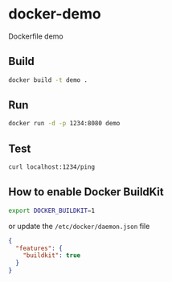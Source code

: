 # docker-demo

Dockerfile demo

## Build

```bash
docker build -t demo .
```

## Run

```bash
docker run -d -p 1234:8080 demo
```

## Test

```bash
curl localhost:1234/ping
```

## How to enable Docker BuildKit
  
```bash
export DOCKER_BUILDKIT=1
```

or update the `/etc/docker/daemon.json` file

```json
{
  "features": {
    "buildkit": true
  }
}
```
